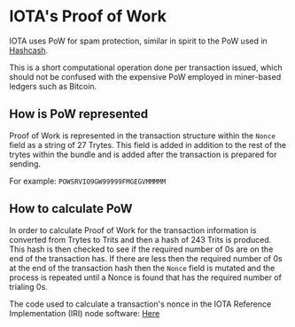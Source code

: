 # IOTA's Proof of Work

IOTA uses PoW for spam protection, similar in spirit to the PoW used in [Hashcash](https://en.wikipedia.org/wiki/Hashcash).

This is a short computational operation done per transaction issued, which should not be confused with the expensive PoW employed in miner-based ledgers such as Bitcoin.

## How is PoW represented

Proof of Work is represented in the transaction structure within the `Nonce` field as a string of 27 Trytes. This field is added in addition to the rest of the trytes within the bundle and is added after the transaction is prepared for sending. 

For example: `POWSRVIO9GW99999FMGEGVMMMMM`

## How to calculate PoW

In order to calculate Proof of Work for the transaction information is converted from Trytes to Trits and then a hash of 243 Trits is produced. This hash is then checked to see if the required number of 0s are on the end of the transaction has. If there are less then the required number of 0s at the end of the transaction hash then the `Nonce` field is mutated and the process is repeated until a Nonce is found that has the required number of trialing 0s.

The code used to calculate a transaction's nonce in the IOTA Reference Implementation (IRI) node software: [Here](https://github.com/iotaledger/iri/blob/fcf2d105851ee891b093e2857592fa05258ec5be/src/main/java/com/iota/iri/crypto/PearlDiver.java)